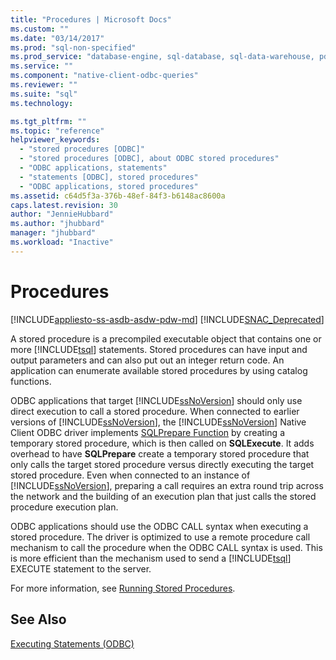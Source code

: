 ```yaml
---
title: "Procedures | Microsoft Docs"
ms.custom: ""
ms.date: "03/14/2017"
ms.prod: "sql-non-specified"
ms.prod_service: "database-engine, sql-database, sql-data-warehouse, pdw"
ms.service: ""
ms.component: "native-client-odbc-queries"
ms.reviewer: ""
ms.suite: "sql"
ms.technology: 

ms.tgt_pltfrm: ""
ms.topic: "reference"
helpviewer_keywords: 
  - "stored procedures [ODBC]"
  - "stored procedures [ODBC], about ODBC stored procedures"
  - "ODBC applications, statements"
  - "statements [ODBC], stored procedures"
  - "ODBC applications, stored procedures"
ms.assetid: c64d5f3a-376b-48ef-84f3-b6148ac8600a
caps.latest.revision: 30
author: "JennieHubbard"
ms.author: "jhubbard"
manager: "jhubbard"
ms.workload: "Inactive"
---
```

# Procedures
[!INCLUDE[appliesto-ss-asdb-asdw-pdw-md](../../../includes/appliesto-ss-asdb-asdw-pdw-md.md)]
[!INCLUDE[SNAC_Deprecated](../../../includes/snac-deprecated.md)]

  A stored procedure is a precompiled executable object that contains one or more [!INCLUDE[tsql](../../../includes/tsql-md.md)] statements. Stored procedures can have input and output parameters and can also put out an integer return code. An application can enumerate available stored procedures by using catalog functions.  
  
 ODBC applications that target [!INCLUDE[ssNoVersion](../../../includes/ssnoversion-md.md)] should only use direct execution to call a stored procedure. When connected to earlier versions of [!INCLUDE[ssNoVersion](../../../includes/ssnoversion-md.md)], the [!INCLUDE[ssNoVersion](../../../includes/ssnoversion-md.md)] Native Client ODBC driver implements [SQLPrepare Function](http://go.microsoft.com/fwlink/?LinkId=59360) by creating a temporary stored procedure, which is then called on **SQLExecute**. It adds overhead to have **SQLPrepare** create a temporary stored procedure that only calls the target stored procedure versus directly executing the target stored procedure. Even when connected to an instance of [!INCLUDE[ssNoVersion](../../../includes/ssnoversion-md.md)], preparing a call requires an extra round trip across the network and the building of an execution plan that just calls the stored procedure execution plan.  
  
 ODBC applications should use the ODBC CALL syntax when executing a stored procedure. The driver is optimized to use a remote procedure call mechanism to call the procedure when the ODBC CALL syntax is used. This is more efficient than the mechanism used to send a [!INCLUDE[tsql](../../../includes/tsql-md.md)] EXECUTE statement to the server.  
  
 For more information, see [Running Stored Procedures](../../../relational-databases/native-client-odbc-stored-procedures/running-stored-procedures.md).  
  
## See Also  
 [Executing Statements &#40;ODBC&#41;](../../../relational-databases/native-client-odbc-queries/executing-statements/executing-statements-odbc.md)  
  
  
